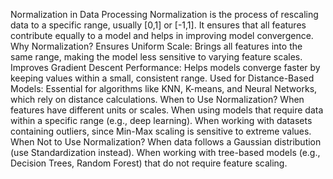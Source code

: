 Normalization in Data Processing
Normalization is the process of rescaling data to a specific range, usually [0,1] or [-1,1]. It ensures that all features contribute equally to a model and helps in improving model convergence.
Why Normalization?
Ensures Uniform Scale: Brings all features into the same range, making the model less sensitive to varying feature scales.
Improves Gradient Descent Performance: Helps models converge faster by keeping values within a small, consistent range.
Used for Distance-Based Models: Essential for algorithms like KNN, K-means, and Neural Networks, which rely on distance calculations.
When to Use Normalization?
When features have different units or scales.
When using models that require data within a specific range (e.g., deep learning).
When working with datasets containing outliers, since Min-Max scaling is sensitive to extreme values.
When Not to Use Normalization?
When data follows a Gaussian distribution (use Standardization instead).
When working with tree-based models (e.g., Decision Trees, Random Forest) that do not require feature scaling.
